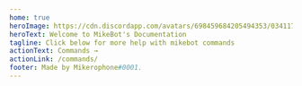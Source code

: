 ```yaml
---
home: true
heroImage: https://cdn.discordapp.com/avatars/698459684205494353/034117db6185d61972fd8600fefcbb17.webp?size=1024
heroText: Welcome to MikeBot's Documentation
tagline: Click below for more help with mikebot commands
actionText: Commands →
actionLink: /commands/
footer: Made by Mikerophone#0001.
---
```

